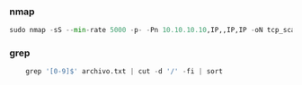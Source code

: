 ### nmap 

```python
sudo nmap -sS --min-rate 5000 -p- -Pn 10.10.10.10,IP,,IP,IP -oN tcp_scan.txt
```
### grep 
```python
	grep '[0-9]$' archivo.txt | cut -d '/' -fi | sort 
```
